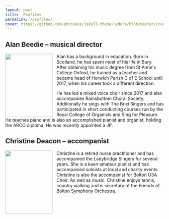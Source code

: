 ```yaml
---
layout: post
title:  Profiles
permalink: /profiles/
cover: https://github.com/pbrookes/jekyll-theme-hydure/blob/master/cover.jpg?raw=true
---
```

## Alan Beedie – musical director

<img align="left" width="150" height="200" style="padding-right: 10px;" src="https://www.ladybridgesingers.org.uk/images/beedie.png">Alan has a background in education. Born in Scotland, he has spent most of his life in Bury. After obtaining his music degree from St Anne's College Oxford, he trained as a teacher and became head of Horwich Parish C of E School until 2017, when his career took a different direction.

He has led a mixed voice choir since 2017 and also accompanies Ramsbottom Choral Society. Additionally he sings with The Brixi Singers and has participated in short conducting courses run by the Royal College of Organists and Sing for Pleasure. He teaches piano and is also an accomplished pianist and organist, holding the ARCO diploma. He was recently appointed a JP.

## Christine Deacon – accompanist

<img align="left" width="150" height="200" style="padding-right: 10px;" src="https://www.ladybridgesingers.org.uk/images/deacon.png">Christine is a retired nurse practitioner and has accompanied the Ladybridge Singers for several years. She is a keen amateur pianist and has accompanied soloists at local and charity events. Christine is also the accompanist for Bolton U3A Choir. As well as music, Christine enjoys tennis, country walking and is secretary of the Friends of Bolton Symphony Orchestra.
